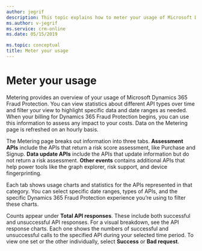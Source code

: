 ```yaml
---
author: jegrif
description: This topic explains how to meter your usage of Microsoft Dynamics 365 Fraud Protection.
ms.author: v-jegrif
ms.service: crm-online
ms.date: 05/15/2019

ms.topic: conceptual
title: Meter your usage
---
```


# Meter your usage

Metering provides an overview of your usage of Microsoft Dynamics 365 Fraud Protection. You can view statistics about different API types over time and filter your view to highlight specific data and date ranges as needed. When your billing for Dynamics 365 Fraud Protection begins, you can use this information to assess any impact to your costs. Data on the Metering page is refreshed on an hourly basis.

The Metering page breaks out information into three tabs. **Assessment APIs** include the APIs that return a risk score assessment, like Purchase and Signup. **Data update APIs** include the APIs that update information but do not return a risk assessment. **Other events** contains additional APIs that help power tools like the graph explorer, risk support, and device fingerprinting.

Each tab shows usage charts and statistics for the APIs represented in that category. You can select specific date ranges, types of APIs, and the specific Dynamics 365 Fraud Protection experience you’re using to filter these charts.

Counts appear under **Total API responses**. These include both successful and unsuccessful API responses. For a visual breakdown, see the API response charts. Each one shows the numbers of successful and unsuccessful calls to the specified API during your selected time period. To view one set or the other individually, select **Success** or **Bad request**. 
